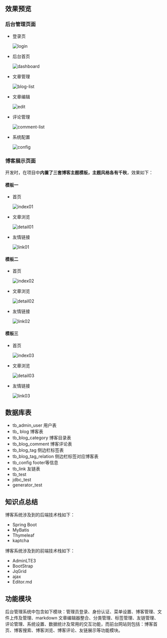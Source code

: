 ## 效果预览

### 后台管理页面

- 登录页

  ![login](static-files/login.png)

- 后台首页

  ![dashboard](static-files/dashboard.png)

- 文章管理

  ![blog-list](static-files/blog-list.png)

- 文章编辑

  ![edit](static-files/edit.png)

- 评论管理

  ![comment-list](static-files/comment-list.png)

- 系统配置

  ![config](static-files/config.png)

### 博客展示页面

开发时，在项目中**内置了三套博客主题模板，主题风格各有千秋**，效果如下：

#### 模板一

- 首页

  ![index01](static-files/index01.png)

- 文章浏览

  ![detail01](static-files/detail01.png)

- 友情链接

  ![link01](static-files/link01.png)

#### 模板二

- 首页

  ![index02](static-files/index02.png)

- 文章浏览

  ![detail02](static-files/detail02.png)

- 友情链接

  ![link02](static-files/link02.png)

#### 模板三

- 首页

  ![index03](static-files/index03.png)

- 文章浏览

  ![detail03](static-files/detail03.png)

- 友情链接

  ![link03](static-files/link03.png)

## 数据库表

- tb_admin_user            用户表
- tb_ blog                       博客表
- tb_blog_category        博客目录表
- tb_blog_comment       博客评论表
- tb_blog_tag                 侧边栏标签表
- tb_blog_tag_relation   侧边栏标签对应博客表
- tb_config                     footer等信息
- tb_link                         友链表
- tb_test
- jdbc_test
- generator_test



## 知识点总结

博客系统涉及到的后端技术栈如下：

- Spring Boot
- MyBatis
- Thymeleaf
- kaptcha

博客系统涉及到的前端技术栈如下：

- AdminLTE3
- BootStrap
- JqGrid
- ajax
- Editor.md



## 功能模块

后台管理系统中包含如下模块：管理员登录、身份认证、菜单设置、博客管理、文件上传及管理、markdown 文章编辑器整合、分类管理、标签管理、友链管理、评论管理、系统设置、数据统计及常用的交互功能，而前台网站则包括：博客首页、博客搜索、博客浏览、博客评论、友链展示等功能模块。

